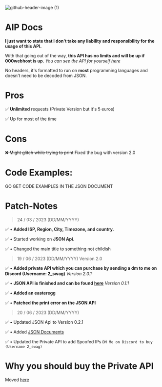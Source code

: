 ![github-header-image (1)](https://user-images.githubusercontent.com/102983952/227266392-088e5ded-bbc6-4312-9daa-cae451488a75.png)
# AIP Docs

**I just want to state that I don't take any liability and responsibility for the usage of this API.** 

With that going out of the way, **this API has no limits and will be up if 000webhost is up.** *You can see the API for yourself [here](https://carlbot-61041ca.000webhostapp.com/index2.php)*

No headers, it's formatted to run on **most** programming languages and doesn't need to be decoded from JSON.

# Pros

✅ **Unlimited** requests (Private Version but it's 5 euros)                             

✅ Up for most of the time

# Cons

~~❌ Might glitch while trying to print~~ Fixed the bug with version 2.0

# Code Examples:

GO GET CODE EXAMPLES IN THE JSON DOCUMENT

# Patch-Notes

> 24 / 03 / 2023 (DD/MM/YYYY)

✅ • **Added ISP, Region, City, Timezone, and country.**

✅ • Started working on **JSON Api.**

✅ • Changed the main title to something not childish

> 19 / 06 / 2023 (DD/MM/YYYY) Version 2.0

✅ • **Added private API which you can purchase by sending a dm to me on Discord (Username: 2_swag)** *Version 2.0.1*

✅ • **JSON API is finished and can be found [here](https://carlbot-61041ca.000webhostapp.com/index3.php)** *Version 0.1.1*

✅ • **Added an easteregg**

✅ • **Patched the print error on the JSON API** 


> 20 / 06 / 2023 (DD/MM/YYYY) 

✅ • Updated JSON Api to Version 0.2.1

✅ • Added [JSON Documents](https://github.com/mrplayzorro/AIP/blob/main/JSONDocs.md)

✅ • Updated the Private API to add Spoofed IPs `DM Me on Discord to buy (Username 2_swag)`

# Why you should buy the Private API

Moved [here](https://docs.google.com/document/d/1GaE81pK-yIaho2Jo1D1E7VDTuJQCx5XICFSk90x3k_I/edit)
